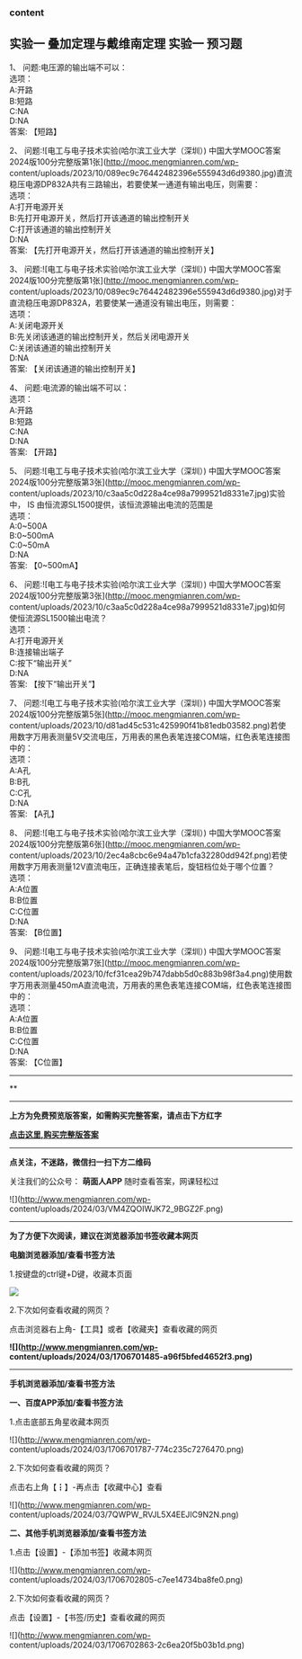 ### content

## 实验一 叠加定理与戴维南定理 实验一 预习题

1、 问题:电压源的输出端不可以：  
选项：  
A:开路  
B:短路  
C:NA  
D:NA  
答案: 【短路】

2、 问题:![电工与电子技术实验\(哈尔滨工业大学（深圳）\)
中国大学MOOC答案2024版100分完整版第1张](http://mooc.mengmianren.com/wp-
content/uploads/2023/10/089ec9c76442482396e555943d6d9380.jpg)直流稳压电源DP832A共有三路输出，若要使某一通道有输出电压，则需要：  
选项：  
A:打开电源开关  
B:先打开电源开关，然后打开该通道的输出控制开关  
C:打开该通道的输出控制开关  
D:NA  
答案: 【先打开电源开关，然后打开该通道的输出控制开关】

3、 问题:![电工与电子技术实验\(哈尔滨工业大学（深圳）\)
中国大学MOOC答案2024版100分完整版第1张](http://mooc.mengmianren.com/wp-
content/uploads/2023/10/089ec9c76442482396e555943d6d9380.jpg)对于直流稳压电源DP832A，若要使某一通道没有输出电压，则需要：  
选项：  
A:关闭电源开关  
B:先关闭该通道的输出控制开关，然后关闭电源开关  
C:关闭该通道的输出控制开关  
D:NA  
答案: 【关闭该通道的输出控制开关】

4、 问题:电流源的输出端不可以：  
选项：  
A:开路  
B:短路  
C:NA  
D:NA  
答案: 【开路】

5、 问题:![电工与电子技术实验\(哈尔滨工业大学（深圳）\)
中国大学MOOC答案2024版100分完整版第3张](http://mooc.mengmianren.com/wp-
content/uploads/2023/10/c3aa5c0d228a4ce98a7999521d8331e7.jpg)实验中， IS
由恒流源SL1500提供，该恒流源输出电流的范围是  
选项：  
A:0~500A  
B:0~500mA  
C:0~50mA  
D:NA  
答案: 【0~500mA】

6、 问题:![电工与电子技术实验\(哈尔滨工业大学（深圳）\)
中国大学MOOC答案2024版100分完整版第3张](http://mooc.mengmianren.com/wp-
content/uploads/2023/10/c3aa5c0d228a4ce98a7999521d8331e7.jpg)如何使恒流源SL1500输出电流？  
选项：  
A:打开电源开关  
B:连接输出端子  
C:按下“输出开关”  
D:NA  
答案: 【按下“输出开关”】

7、 问题:![电工与电子技术实验\(哈尔滨工业大学（深圳）\)
中国大学MOOC答案2024版100分完整版第5张](http://mooc.mengmianren.com/wp-
content/uploads/2023/10/d81ad45c531c425990f41b81edb03582.png)若使用数字万用表测量5V交流电压，万用表的黑色表笔连接COM端，红色表笔连接图中的：  
选项：  
A:A孔  
B:B孔  
C:C孔  
D:NA  
答案: 【A孔】

8、 问题:![电工与电子技术实验\(哈尔滨工业大学（深圳）\)
中国大学MOOC答案2024版100分完整版第6张](http://mooc.mengmianren.com/wp-
content/uploads/2023/10/2ec4a8cbc6e94a47b1cfa32280dd942f.png)若使用数字万用表测量12V直流电压，正确连接表笔后，旋钮档位处于哪个位置？  
选项：  
A:A位置  
B:B位置  
C:C位置  
D:NA  
答案: 【B位置】

9、 问题:![电工与电子技术实验\(哈尔滨工业大学（深圳）\)
中国大学MOOC答案2024版100分完整版第7张](http://mooc.mengmianren.com/wp-
content/uploads/2023/10/fcf31cea29b747dabb5d0c883b98f3a4.png)使用数字万用表测量450mA直流电流，万用表的黑色表笔连接COM端，红色表笔连接图中的：  
选项：  
A:A位置  
B:B位置  
C:C位置  
D:NA  
答案: 【C位置】

* * *

**

* * *

**上方为免费预览版答案，如需购买完整答案，请点击下方红字**

[**点击这里,购买完整版答案**](http://mooc.mengmianren.com/mooc2/106162.html)

* * *

**点关注，不迷路，微信扫一扫下方二维码**

关注我们的公众号： **萌面人APP** 随时查看答案，网课轻松过

![](http://www.mengmianren.com/wp-
content/uploads/2024/03/VM4ZQOIWJK72_9BGZ2F.png)

* * *

**为了方便下次阅读，建议在浏览器添加书签收藏本网页**

**电脑浏览器添加/查看书签方法**

1.按键盘的ctrl键+D键，收藏本页面

![](http://www.mengmianren.com/wp-content/uploads/2024/03/AF9T_JKKHAJN.png)

2.下次如何查看收藏的网页？

点击浏览器右上角-【工具】或者【收藏夹】查看收藏的网页

**![](http://www.mengmianren.com/wp-
content/uploads/2024/03/1706701485-a96f5bfed4652f3.png)**

* * *

**手机浏览器添加/查看书签方法**

**一、百度APP添加/查看书签方法**

1.点击底部五角星收藏本网页

![](http://www.mengmianren.com/wp-
content/uploads/2024/03/1706701787-774c235c7276470.png)

2.下次如何查看收藏的网页？

点击右上角【┇】-再点击【收藏中心】查看

![](http://www.mengmianren.com/wp-
content/uploads/2024/03/7QWPW_RVJL5X4EEJIC9N2N.png)

**二、其他手机浏览器添加/查看书签方法**

1.点击【设置】-【添加书签】收藏本网页

![](http://www.mengmianren.com/wp-
content/uploads/2024/03/1706702805-c7ee14734ba8fe0.png)

2.下次如何查看收藏的网页？

点击【设置】-【书签/历史】查看收藏的网页

![](http://www.mengmianren.com/wp-
content/uploads/2024/03/1706702863-2c6ea20f5b03b1d.png)

